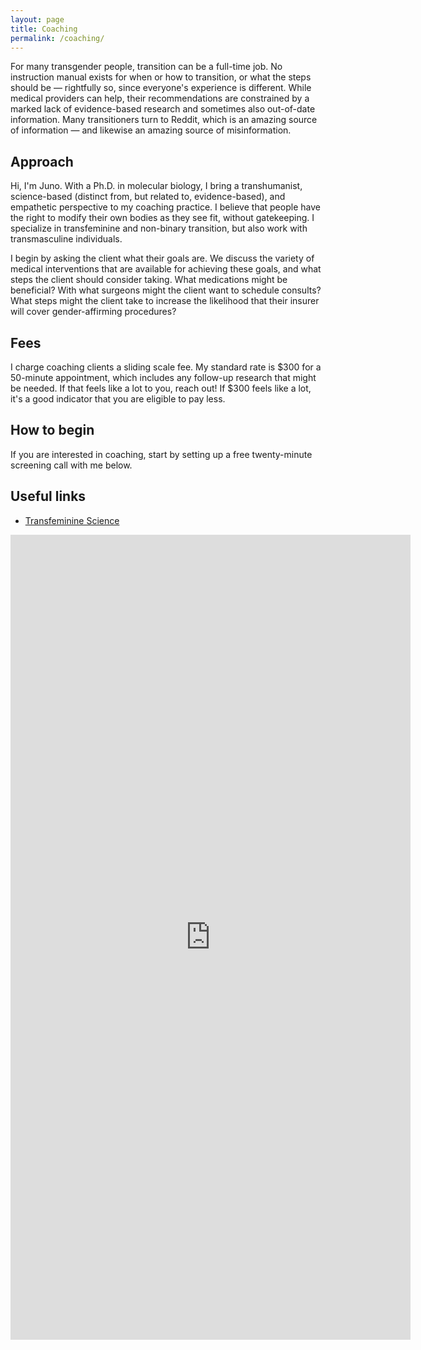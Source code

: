```yaml
---
layout: page
title: Coaching
permalink: /coaching/
---
```


For many transgender people, transition can be a full-time job. No instruction manual exists for when or how to transition, or what the steps should be &mdash; rightfully so, since everyone's experience is different. While medical providers can help, their recommendations are constrained by a marked lack of evidence-based research and sometimes also out-of-date information. Many transitioners turn to Reddit, which is an amazing source of information &mdash; and likewise an amazing source of misinformation.

<!--img alt="Futuristic headshot of Juno, who has bright red hair, a septum piercing, and symmetric vertical labret lip piercings. They are wearing a red and orange crop top, a leather shrug, an ankh necklace, and a black skirt. Juno is partially backlit by a neon display in a window which includes the word 'open.'" src="/assets/images/cyberpunk.jpg" style="width:50%" align="right" /-->

## Approach

Hi, I'm Juno. With a Ph.D. in molecular biology, I bring a transhumanist, science-based (distinct from, but related to, evidence-based), and empathetic perspective to my coaching practice. I believe that people have the right to modify their own bodies as they see fit, without gatekeeping. I specialize in transfeminine and non-binary transition, but also work with transmasculine individuals.

I begin by asking the client what their goals are. We discuss the variety of medical interventions that are available for achieving these goals, and what steps the client should consider taking. What medications might be beneficial? With what surgeons might the client want to schedule consults? What steps might the client take to increase the likelihood that their insurer will cover gender-affirming procedures?

## Fees

I charge coaching clients a sliding scale fee. My standard rate is $300 for a 50-minute appointment, which includes any follow-up research that might be needed. If that feels like a lot to you, reach out! If $300 feels like a lot, it's a good indicator that you are eligible to pay less.

## How to begin

If you are interested in coaching, start by setting up a free twenty-minute screening call with me below.

## Useful links

* [Transfeminine Science](https://transfemscience.org)


<iframe src="https://docs.google.com/forms/d/e/1FAIpQLSetrIS5PwD_UMV6MffdTvZFgp4iPrakCWJSlsS4SBQv6YWuwA/viewform?embedded=true" width="640" height="1288" frameborder="0" marginheight="0" marginwidth="0">Loading…</iframe>
